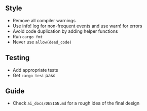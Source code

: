 ## Style

- Remove all compiler warnings
- Use info! log for non-frequent events and use warn! for errors
- Avoid code duplication by adding helper functions
- Run `cargo fmt`
- Never use `allow(dead_code)`

## Testing

- Add appropriate tests
- Get `cargo test` pass

## Guide

- Check `ai_docs/DESIGN.md` for a rough idea of the final design
